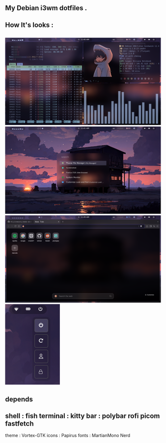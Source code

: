 My Debian i3wm dotfiles .
------------------------
How It's looks : 
----------------
![Alt text](images/o1.png)
![Alt text](images/o2.png)
![Alt text](images/o4.png)
![Alt text](images/o3.png)
--------------------------
depends 
-------
shell : fish
terminal : kitty 
bar : polybar 
rofi 
picom 
fastfetch
---------
theme : Vortex-GTK
icons : Papirus
fonts : MartianMono Nerd
